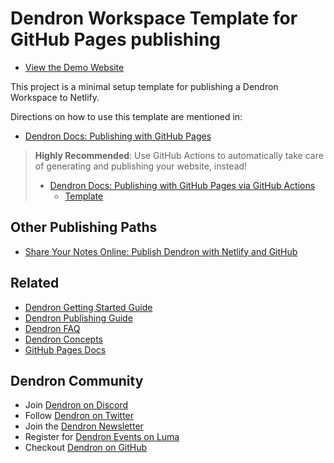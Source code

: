 # Dendron Workspace Template for GitHub Pages publishing

- [View the Demo Website](https://dendronhq.github.io/template.publish.github/)

This project is a minimal setup template for publishing a Dendron Workspace to Netlify.

Directions on how to use this template are mentioned in:
- [Dendron Docs: Publishing with GitHub Pages](https://wiki.dendron.so/notes/yg3EL1x9fEe4NMqxUC3jP/)

> **Highly Recommended**: Use GitHub Actions to automatically take care of generating and publishing your website, instead!
> - [Dendron Docs: Publishing with GitHub Pages via GitHub Actions](https://wiki.dendron.so/notes/FnK2ws6w1uaS1YzBUY3BR/)
>   - [Template](https://github.com/dendronhq/template.publish.github-action)

## Other Publishing Paths

- [Share Your Notes Online: Publish Dendron with Netlify and GitHub](https://blog.dendron.so/notes/7h7zZkjF4Yqz8XSrHS1je)

## Related

* [Dendron Getting Started Guide](https://wiki.dendron.so/notes/678c77d9-ef2c-4537-97b5-64556d6337f1/)
* [Dendron Publishing Guide](https://wiki.dendron.so/notes/4ushYTDoX0TYQ1FDtGQSg/)
* [Dendron FAQ](https://wiki.dendron.so/notes/683740e3-70ce-4a47-a1f4-1f140e80b558/)
* [Dendron Concepts](https://wiki.dendron.so/notes/c6fd6bc4-7f75-4cbb-8f34-f7b99bfe2d50/)
* [GitHub Pages Docs](https://docs.github.com/en/pages)

## Dendron Community

* Join [Dendron on Discord](https://link.dendron.so/discord)
* Follow [Dendron on Twitter](https://link.dendron.so/twitter)
* Join the [Dendron Newsletter](https://link.dendron.so/newsletter)
* Register for [Dendron Events on Luma](https://link.dendron.so/luma)
* Checkout [Dendron on GitHub](https://link.dendron.so/github)